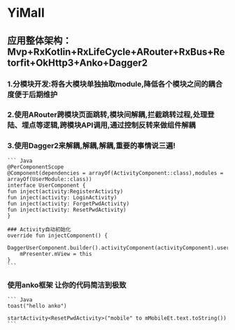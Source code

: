 # YiMall


## 应用整体架构：Mvp+RxKotlin+RxLifeCycle+ARouter+RxBus+Retorfit+OkHttp3+Anko+Dagger2


### 1.分模块开发:将各大模块单独抽取module,降低各个模块之间的耦合度便于后期维护

### 2.使用ARouter跨模块页面跳转,模块间解耦,拦截跳转过程,处理登陆、埋点等逻辑,跨模块API调用,通过控制反转来做组件解耦

### 3.使用Dagger2来解耦,解耦,解耦,重要的事情说三遍!


    ``` Java
    @PerComponentScope
    @Component(dependencies = arrayOf(ActivityComponent::class),modules = arrayOf(UserModule::class))
    interface UserComponent {
    fun inject(activity:RegisterActivity)
    fun inject(activity: LoginActivity)
    fun inject(activity: ForgetPwdActivity)
    fun inject(activity: ResetPwdActivity)
    }
    
    ### Activity自动初始化
    override fun injectComponent() {
        DaggerUserComponent.builder().activityComponent(activityComponent).userModule(UserModule()).build().inject(this)
        mPresenter.mView = this
    }
    ```

### 使用anko框架 让你的代码简洁到极致

    ``` Java
    toast("hello anko")
    
    startActivity<ResetPwdActivity>("mobile" to mMobileEt.text.toString())
    ```


